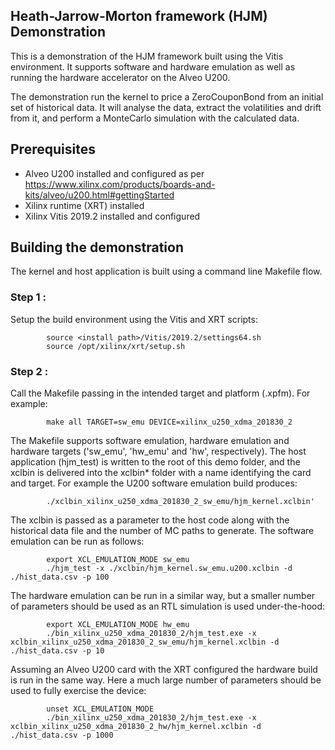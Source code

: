 ## Heath-Jarrow-Morton framework (HJM) Demonstration
This is a demonstration of the HJM framework built using the Vitis environment. It supports software and hardware emulation as well as running the hardware accelerator on the Alveo U200.

The demonstration run the kernel to price a ZeroCouponBond from an initial set of historical data. It will
analyse the data, extract the volatilities and drift from it, and perform a MonteCarlo simulation with the
calculated data.

## Prerequisites

- Alveo U200 installed and configured as per https://www.xilinx.com/products/boards-and-kits/alveo/u200.html#gettingStarted
- Xilinx runtime (XRT) installed
- Xilinx Vitis 2019.2 installed and configured

## Building the demonstration
The kernel and host application is built using a command line Makefile flow.

### Step 1 :
Setup the build environment using the Vitis and XRT scripts:

            source <install path>/Vitis/2019.2/settings64.sh
            source /opt/xilinx/xrt/setup.sh

### Step 2 :
Call the Makefile passing in the intended target and platform (.xpfm). For example:

            make all TARGET=sw_emu DEVICE=xilinx_u250_xdma_201830_2

 The Makefile supports software emulation, hardware emulation and hardware targets ('sw_emu', 'hw_emu' and 'hw', respectively). The host application (hjm_test) is written to the root of this demo folder, and the xclbin is delivered into the xclbin* folder with a name identifying the card and target.  For example the U200 software emulation build produces:

            ./xclbin_xilinx_u250_xdma_201830_2_sw_emu/hjm_kernel.xclbin'

The xclbin is passed as a parameter to the host code along with the historical data file and the number of MC paths to generate.
The software emulation can be run as follows:

            export XCL_EMULATION_MODE sw_emu
            ./hjm_test -x ./xclbin/hjm_kernel.sw_emu.u200.xclbin -d ./hist_data.csv -p 100

The hardware emulation can be run in a similar way, but a smaller number of parameters should be used as an RTL simulation is used under-the-hood:

            export XCL_EMULATION_MODE hw_emu
            ./bin_xilinx_u250_xdma_201830_2/hjm_test.exe -x xclbin_xilinx_u250_xdma_201830_2_sw_emu/hjm_kernel.xclbin -d ./hist_data.csv -p 10

Assuming an Alveo U200 card with the XRT configured the hardware build is run in the same way.  Here a much large number of parameters should be used to fully exercise the device:

            unset XCL_EMULATION_MODE
            ./bin_xilinx_u250_xdma_201830_2/hjm_test.exe -x xclbin_xilinx_u250_xdma_201830_2_hw/hjm_kernel.xclbin -d ./hist_data.csv -p 1000
